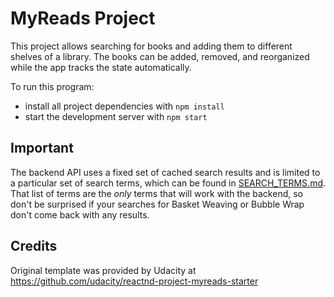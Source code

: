 # MyReads Project

This project allows searching for books and adding them to different shelves of a library. The books can be added, removed, and reorganized while the app tracks the state automatically.

To run this program:

* install all project dependencies with `npm install`
* start the development server with `npm start`

## Important
The backend API uses a fixed set of cached search results and is limited to a particular set of search terms, which can be found in [SEARCH_TERMS.md](SEARCH_TERMS.md). That list of terms are the _only_ terms that will work with the backend, so don't be surprised if your searches for Basket Weaving or Bubble Wrap don't come back with any results.

## Credits

Original template was provided by Udacity at https://github.com/udacity/reactnd-project-myreads-starter
